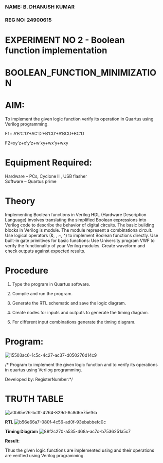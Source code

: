 ### NAME: B. DHANUSH KUMAR
### REG NO: 24900615
# EXPERIMENT NO 2 - Boolean function implementation
# BOOLEAN_FUNCTION_MINIMIZATION

# AIM:

To implement the given logic function verify its operation in Quartus using Verilog programming.

F1= A’B’C’D’+AC’D’+B’CD’+A’BCD+BC’D 

F2=xy’z+x’y’z+w’xy+wx’y+wxy

# Equipment Required:

Hardware – PCs, Cyclone II , USB flasher </br>
Software – Quartus prime

# Theory

Implementing Boolean functions in Verilog HDL (Hardware Description Language) involves translating the simplified Boolean expressions into Verilog code to describe the behavior of digital circuits. The basic building blocks in Verilog is module. The module represent a combinationa circuit. Use logical operators (&, \, ~, ^) to implement Boolean functions directly. Use built-in gate primitives for basic functions: Use University program VWF to verify the functionality of your Verilog modules. Create waveform and check outputs against expected results.

# Procedure

1.	Type the program in Quartus software.

2.	Compile and run the program.

3.	Generate the RTL schematic and save the logic diagram.

4.	Create nodes for inputs and outputs to generate the timing diagram.

5.	For different input combinations generate the timing diagram.


# Program:
![15503ac6-1c5c-4c27-ac37-d050276d14c9](https://github.com/user-attachments/assets/176b4be3-45e6-41f5-ac2b-ed16231ee86c)


/* Program to implement the given logic function and to verify its operations in quartus using Verilog programming. 

Developed by: RegisterNumber:*/


# TRUTH TABLE
![a0b65e26-bc1f-4264-829d-8c8d6e75ef6a](https://github.com/user-attachments/assets/a4068887-cd6a-4683-b3d1-ac40a7e8bcee)

**RTL**
![b56e66a7-080f-4c56-ad0f-93ebabbefc0c](https://github.com/user-attachments/assets/cfd309b1-529d-456d-9ae8-e5cd12624559)

**Timing Diagram**
![88f2c270-a535-468a-ac7c-b7536251a5c7](https://github.com/user-attachments/assets/be4290d8-761f-4283-9acd-77c14c76fc2d)

**Result:**

Thus the given logic functions are implemented using and their operations are verified using Verilog programming.

